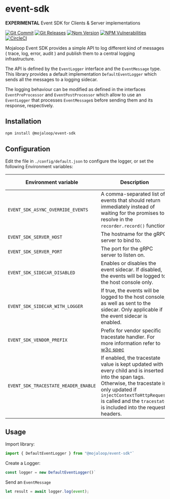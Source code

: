# event-sdk

**EXPERIMENTAL** Event SDK for Clients &amp; Server implementations


[![Git Commit](https://img.shields.io/github/last-commit/mojaloop/event-sdk.svg?style=flat)](https://github.com/mojaloop/event-sdk/commits/master)
[![Git Releases](https://img.shields.io/github/release/mojaloop/event-sdk.svg?style=flat)](https://github.com/mojaloop/event-sdk/releases)
[![Npm Version](https://img.shields.io/npm/v/@mojaloop/event-sdk.svg?style=flat)](https://www.npmjs.com/package/@mojaloop/event-sdk)
[![NPM Vulnerabilities](https://img.shields.io/snyk/vulnerabilities/npm/@mojaloop/event-sdk.svg?style=flat)](https://www.npmjs.com/package/@mojaloop/event-sdk)
[![CircleCI](https://circleci.com/gh/mojaloop/event-sdk.svg?style=svg)](https://circleci.com/gh/mojaloop/event-sdk)

Mojaloop Event SDK provides a simple API to log different kind of messages ( trace, log, error, audit ) and publish them to a central logging infrastructure. 

The API is defined by the `EventLogger` interface and the `EventMessage` type. This library provides a default implementation `DefaultEventLogger` which sends all the messages to a logging sidecar.

The logging behaviour can be modified as defined in the interfaces `EventPreProcessor` and `EventPostProcessor` which allow to use an `EventLogger` that processes `EventMessage`s before sending them and its response, respectively.

## Installation

```bash
npm install @mojaloop/event-sdk
```

## Configuration

Edit the file in `./config/default.json` to configure the logger, or set the following Environment variables:

| Environment variable | Description | Default | Available Values |
| --- | --- | --- | --- |
| `EVENT_SDK_ASYNC_OVERRIDE_EVENTS` | A comma-separated list of events that should return immediately instead of waiting for the promises to resolve in the `recorder.record()` function. | `''` | Any combination of: `log,audit,trace` |
| `EVENT_SDK_SERVER_HOST` | The hostname for the gRPC server to bind to. | `localhost` | Any valid hostname |
| `EVENT_SDK_SERVER_PORT` | The port for the gRPC server to listen on. | `50055` | Any valid port value |
| `EVENT_SDK_SIDECAR_DISABLED` | Enables or disables the event sidecar. If disabled, the events will be logged to the host console only. | `true` | `true`, `false` |
| `EVENT_SDK_SIDECAR_WITH_LOGGER` | If true, the events will be logged to the host console, as well as sent to the sidecar. Only applicable if the event sidecar is enabled. | `false` | `true`, `false` |
| `EVENT_SDK_VENDOR_PREFIX` | Prefix for vendor specific tracestate handler. For more information refer to [w3c spec](https://github.com/w3c/trace-context/blob/master/spec/20-http_header_format.md#tracestate-header) | `acmevendor` | Any string |
| `EVENT_SDK_TRACESTATE_HEADER_ENABLE` | If enabled, the tracestate value is kept updated with every child and is inserted into the span tags. Otherwise, the tracestate is only updated if `injectContextToHttpRequest` is called and the `tracestate` is included into the request headers. | `false` | `true`, `false` |

## Usage

Import library:

```javascript
import { DefaultEventLogger } from "@mojaloop/event-sdk"`
```

Create a Logger:

```javascript
const logger = new DefaultEventLogger()`
```

Send an `EventMessage`

```javascript
let result = await logger.log(event);
```

